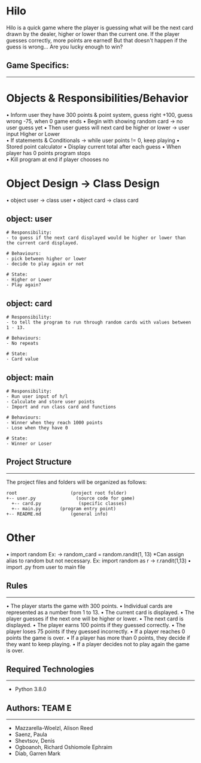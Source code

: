 # Hilo

Hilo is a quick game where the player is guessing what will be the next card drawn by the dealer, higher or lower than the current one. If the player guesses correctly, more points are earned! But that doesn't happen if the guess is wrong... Are you lucky enough to win?

## Game Specifics:

---

# Objects & Responsibilities/Behavior

• Inform user they have 300 points & point system, guess right +100, guess wrong -75, when 0 game ends
• Begin with showing random card -> no user guess yet
• Then user guess will next card be higher or lower -> user input Higher or Lower  
• If statements & Conditionals -> while user points != 0, keep playing
• Stored point calculator
• Display current total after each guess
• When player has 0 points program stops  
• Kill program at end if player chooses no

# Object Design -> Class Design

• object user -> class user
• object card -> class card

## object: user

    # Responsibility:
    - to guess if the next card displayed would be higher or lower than the current card displayed.

    # Behaviours:
    - pick between higher or lower
    - decide to play again or not

    # State:
    - Higher or Lower
    - Play again?

## object: card

    # Responsibility:
    - to tell the program to run through random cards with values between 1 - 13.

    # Behaviours:
    - No repeats 

    # State:
    - Card value
   
## object: main 

    # Responsibility:
    - Run user input of h/l 
    - Calculate and store user points
    - Import and run class card and functions 

    # Behaviours:
    - Winner when they reach 1000 points 
    - Lose when they have 0 

    # State:
    - Winner or Loser 

## Project Structure

---

The project files and folders will be organized as follows:

```
root                    (project root folder)
+-- user.py               (source code for game)
  +-- card.py              (specific classes)
  +-- main.py       (program entry point)
+-- README.md           (general info)
```

# Other

• import random Ex: -> random_card = random.randit(1, 13) \*Can assign alias to random but not necessary. Ex: import random as r -> r.randit(1,13)
• import .py from user to main file

## Rules

---

• The player starts the game with 300 points.
• Individual cards are represented as a number from 1 to 13.
• The current card is displayed.
• The player guesses if the next one will be higher or lower.
• The next card is displayed.
• The player earns 100 points if they guessed correctly.
• The player loses 75 points if they guessed incorrectly.
• If a player reaches 0 points the game is over.
• If a player has more than 0 points, they decide if they want to keep playing.
• If a player decides not to play again the game is over.

## Required Technologies

---

- Python 3.8.0

## Authors: TEAM E

---

- Mazzarella-Woelzl, Alison Reed
- Saenz, Paula
- Shevtsov, Denis
- Ogboanoh, Richard Oshiomole Ephraim
- Diab, Garren Mark
